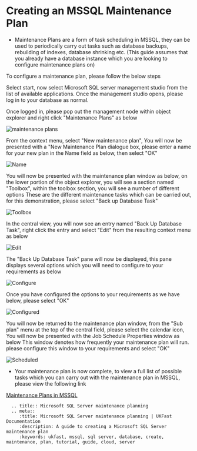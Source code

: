 # Creating an MSSQL Maintenance Plan

* Maintenance Plans are a form of task scheduling in MSSQL, they can be used to periodically carry out tasks such as database backups, rebuilding of indexes, database shrinking etc.
  (This guide assumes that you already have a database instance which you are looking to configure maintenance plans on)

To configure a maintenance plan, please follow the below steps

Select start, now select Microsoft SQL server management studio from the list of available applications. Once the management studio opens, please log in to your database as normal.

Once logged in, please pop out the management node within object explorer and right click "Maintenance Plans" as below

![maintenance plans](Images/maintenanceplan/newplan.png)

From the context menu, select "New maintenance plan", You will now be presented with a "New Maintenance Plan dialogue box, please enter a name for your new plan in the Name field as below, then select "OK"

![Name](Images/maintenanceplan/name.png)

You will now be presented with the maintenance plan window as below, on the lower portion of the object explorer, you will see a section named "Toolbox", within the toolbox section, you will see a number of different options
These are the different maintenance tasks which can be carried out, for this demonstration, please select "Back up Database Task"

![Toolbox](Images/maintenanceplan/maintplanwindow.png)

In the central view, you will now see an entry named "Back Up Database Task", right click the entry and select "Edit" from the resulting context menu as below

![Edit](Images/maintenanceplan/edit.png)

The "Back Up Database Task" pane will now be displayed, this pane displays several options which you will need to configure to your requirements as below

![Configure](Images/maintenanceplan/backuptaskconfigure.png)

Once you have configured the options to your requirements as we have below, please select "OK"

![Configured](Images/maintenanceplan/configured.png)

You will now be returned to the maintenance plan window, from the "Sub plan" menu at the top of the central field, please select the calendar icon, You will now be presented with the Job Schedule Properties window as below
This window denotes how frequently your maintenance plan will run. please configure this window to your requirements and select "OK"

![Scheduled](Images/maintenanceplan/schedule.PNG)

* Your maintenance plan is now complete, to view a full list of possible tasks which you can carry out with the maintenance plan in MSSQL, please view the following link

[Maintenance Plans in MSSQL](https://msdn.microsoft.com/en-gb/library/hh710041.aspx)

```eval_rst
  .. title:: Microsoft SQL Server maintenance planning
  .. meta::
     :title: Microsoft SQL Server maintenance planning | UKFast Documentation
     :description: A guide to creating a Microsoft SQL Server maintenance plan
     :keywords: ukfast, mssql, sql server, database, create, maintenance, plan, tutorial, guide, cloud, server
